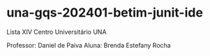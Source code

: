 # una-gqs-202401-betim-junit-ide
Lista XIV
Centro Universitário UNA

Professor: Daniel de Paiva
Aluna: Brenda Estefany Rocha
